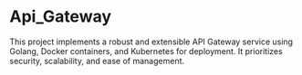 # Api_Gateway
This project implements a robust and extensible API Gateway service using Golang, Docker containers, and Kubernetes for deployment. It prioritizes security, scalability, and ease of management.
